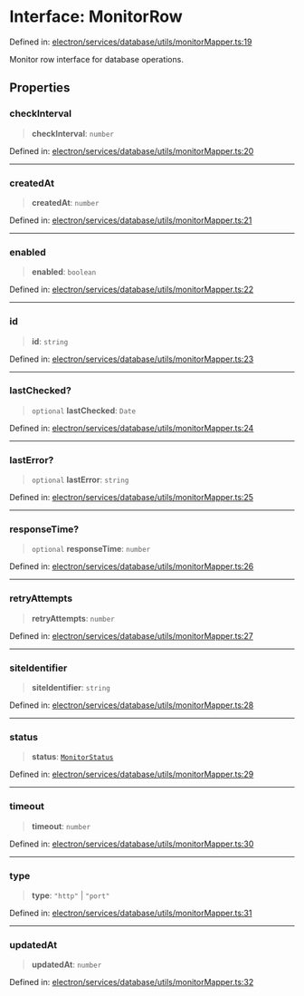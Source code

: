 # Interface: MonitorRow

Defined in: [electron/services/database/utils/monitorMapper.ts:19](https://github.com/Nick2bad4u/Uptime-Watcher/blob/2a45eeb1723f8f7089001af2c92aa07d82dfe7e4/electron/services/database/utils/monitorMapper.ts#L19)

Monitor row interface for database operations.

## Properties

### checkInterval

> **checkInterval**: `number`

Defined in: [electron/services/database/utils/monitorMapper.ts:20](https://github.com/Nick2bad4u/Uptime-Watcher/blob/2a45eeb1723f8f7089001af2c92aa07d82dfe7e4/electron/services/database/utils/monitorMapper.ts#L20)

***

### createdAt

> **createdAt**: `number`

Defined in: [electron/services/database/utils/monitorMapper.ts:21](https://github.com/Nick2bad4u/Uptime-Watcher/blob/2a45eeb1723f8f7089001af2c92aa07d82dfe7e4/electron/services/database/utils/monitorMapper.ts#L21)

***

### enabled

> **enabled**: `boolean`

Defined in: [electron/services/database/utils/monitorMapper.ts:22](https://github.com/Nick2bad4u/Uptime-Watcher/blob/2a45eeb1723f8f7089001af2c92aa07d82dfe7e4/electron/services/database/utils/monitorMapper.ts#L22)

***

### id

> **id**: `string`

Defined in: [electron/services/database/utils/monitorMapper.ts:23](https://github.com/Nick2bad4u/Uptime-Watcher/blob/2a45eeb1723f8f7089001af2c92aa07d82dfe7e4/electron/services/database/utils/monitorMapper.ts#L23)

***

### lastChecked?

> `optional` **lastChecked**: `Date`

Defined in: [electron/services/database/utils/monitorMapper.ts:24](https://github.com/Nick2bad4u/Uptime-Watcher/blob/2a45eeb1723f8f7089001af2c92aa07d82dfe7e4/electron/services/database/utils/monitorMapper.ts#L24)

***

### lastError?

> `optional` **lastError**: `string`

Defined in: [electron/services/database/utils/monitorMapper.ts:25](https://github.com/Nick2bad4u/Uptime-Watcher/blob/2a45eeb1723f8f7089001af2c92aa07d82dfe7e4/electron/services/database/utils/monitorMapper.ts#L25)

***

### responseTime?

> `optional` **responseTime**: `number`

Defined in: [electron/services/database/utils/monitorMapper.ts:26](https://github.com/Nick2bad4u/Uptime-Watcher/blob/2a45eeb1723f8f7089001af2c92aa07d82dfe7e4/electron/services/database/utils/monitorMapper.ts#L26)

***

### retryAttempts

> **retryAttempts**: `number`

Defined in: [electron/services/database/utils/monitorMapper.ts:27](https://github.com/Nick2bad4u/Uptime-Watcher/blob/2a45eeb1723f8f7089001af2c92aa07d82dfe7e4/electron/services/database/utils/monitorMapper.ts#L27)

***

### siteIdentifier

> **siteIdentifier**: `string`

Defined in: [electron/services/database/utils/monitorMapper.ts:28](https://github.com/Nick2bad4u/Uptime-Watcher/blob/2a45eeb1723f8f7089001af2c92aa07d82dfe7e4/electron/services/database/utils/monitorMapper.ts#L28)

***

### status

> **status**: [`MonitorStatus`](../../../../../../shared/types/type-aliases/MonitorStatus.md)

Defined in: [electron/services/database/utils/monitorMapper.ts:29](https://github.com/Nick2bad4u/Uptime-Watcher/blob/2a45eeb1723f8f7089001af2c92aa07d82dfe7e4/electron/services/database/utils/monitorMapper.ts#L29)

***

### timeout

> **timeout**: `number`

Defined in: [electron/services/database/utils/monitorMapper.ts:30](https://github.com/Nick2bad4u/Uptime-Watcher/blob/2a45eeb1723f8f7089001af2c92aa07d82dfe7e4/electron/services/database/utils/monitorMapper.ts#L30)

***

### type

> **type**: `"http"` \| `"port"`

Defined in: [electron/services/database/utils/monitorMapper.ts:31](https://github.com/Nick2bad4u/Uptime-Watcher/blob/2a45eeb1723f8f7089001af2c92aa07d82dfe7e4/electron/services/database/utils/monitorMapper.ts#L31)

***

### updatedAt

> **updatedAt**: `number`

Defined in: [electron/services/database/utils/monitorMapper.ts:32](https://github.com/Nick2bad4u/Uptime-Watcher/blob/2a45eeb1723f8f7089001af2c92aa07d82dfe7e4/electron/services/database/utils/monitorMapper.ts#L32)
